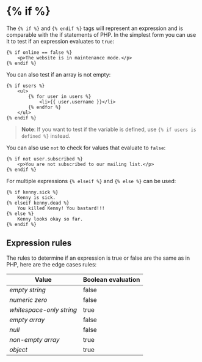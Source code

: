 # {% if %}

The `{% if %}` and `{% endif %}` tags will represent an expression and is comparable with the if statements of PHP. In the simplest form you can use it to test if an expression evaluates to `true`:

```twig
{% if online == false %}
    <p>The website is in maintenance mode.</p>
{% endif %}
```

You can also test if an array is not empty:

```twig
{% if users %}
    <ul>
        {% for user in users %}
            <li>{{ user.username }}</li>
        {% endfor %}
    </ul>
{% endif %}
```

> **Note**: If you want to test if the variable is defined, use `{% if users is defined %}` instead.

You can also use `not` to check for values that evaluate to `false`:

```twig
{% if not user.subscribed %}
    <p>You are not subscribed to our mailing list.</p>
{% endif %}
```

For multiple expressions `{% elseif %}` and `{% else %}` can be used:

```twig
{% if kenny.sick %}
    Kenny is sick.
{% elseif kenny.dead %}
    You killed Kenny! You bastard!!!
{% else %}
    Kenny looks okay so far.
{% endif %}
```

## Expression rules

The rules to determine if an expression is true or false are the same as in PHP, here are the edge cases rules:

Value | Boolean evaluation
------------- | -------------
*empty string* | false
*numeric zero* | false
*whitespace-only string* | true
*empty array* | false
*null* | false
*non-empty array* | true
*object* | true
